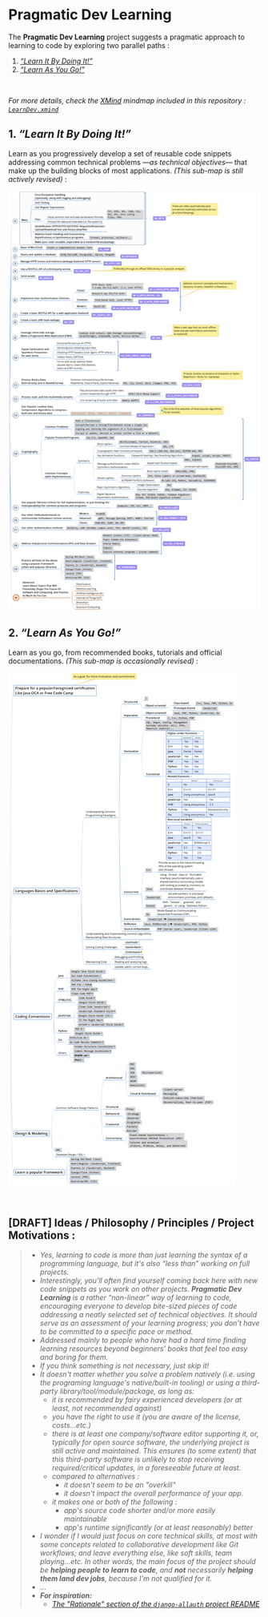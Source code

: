 # Pragmatic Dev Learning

The **Pragmatic Dev Learning** project suggests a pragmatic approach to learning to code by exploring two parallel paths :

1. [_“Learn It By Doing It!”_](#1-learn-it-by-doing-it)
2. [_“Learn As You Go!”_](#2-learn-as-you-go)

<br />

_For more details, check the [XMind](https://www.xmind.net/xmind8-pro/) mindmap included in this repository : [`LearnDev.xmind`](LearnDev.xmind)_

## 1. _“Learn It By Doing It!”_

Learn as you progressively develop a set of reusable code snippets addressing common technical problems —*as technical objectives*— that make up the building blocks of most applications. _(This sub-map is still actively revised)_ :

![Learn_It_By_Doing_It](assets/Learn_It_By_Doing_It.png)

## 2. _“Learn As You Go!”_

Learn as you go, from recommended books, tutorials and official documentations.  _(This sub-map is occasionally revised)_  :

![Learn_As_You_Go](assets/Learn_As_You_Go.png)

<br/>

## [DRAFT] Ideas / Philosophy / Principles / Project Motivations :
  > - *Yes, learning to code is more than just learning the syntax of a programming language, but it's also “less than” working on full projects.*
  > - *Interestingly, you'll often find yourself coming back here with new code snippets as you work on other projects. **Pragmatic Dev Learning** is a rather “non-linear” way of learning to code, encouraging everyone to develop bite-sized pieces of code addressing a neatly selected set of technical objectives. It should serve as an assessment of your learning progress; you don't have to be committed to a specific pace or method.*
  > - *Addressed mainly to people who have had a hard time finding learning resources beyond beginners' books that feel too easy and boring for them.*
  > - *If you think something is not necessary, just skip it!*
  > - *It doesn't matter whether you solve a problem natively (i.e. using the programing language's native/built-in tooling) or using a third-party library/tool/module/package, as long as:*
  > 	- *it is recommended by fairy experienced developers (or at least, not recommended against)*
  > 	- *you have the right to use it (you are aware of the license, costs...etc.)*
  > 	- *there is at least one company/software editor supporting it, or, typically for open source software, the underlying project is still active and maintained. This ensures (to some extent) that this third-party software is unlikely to stop receiving required/critical updates, in a foreseeable future at least.*
  > 	- *compared to alternatives :*
  > 		- *it doesn't seem to be an "overkill"*
  > 		- *it doesn't impact the overall performance of your app.*
  > 	- *it makes one or both of the following :*
  > 		- *app's source code shorter and/or more easily maintainable*
  > 		- *app's runtime significantly (or at least reasonably) better*
  > - *I wonder if I would just focus on core technical skills, at most with some concepts related to collaborative development like Git workflows; and leave everything else, like soft skills, team playing...etc. In other words, the main focus of the project should be **helping people to learn to code**, and **not** necessarily **helping them land dev jobs**, because I'm not qualified for it.*
  > - _..._
  > - ***For inspiration:***
  > 	- *[The "Rationale" section of the `django-allauth` project README](https://github.com/pennersr/django-allauth/tree/e12112d03342b70a421aeebd4b6eecc7a7a211e8#rationale)*